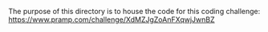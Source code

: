 The purpose of this directory is to house the code for this coding challenge: https://www.pramp.com/challenge/XdMZJgZoAnFXqwjJwnBZ